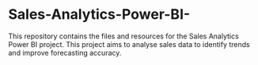 # Sales-Analytics-Power-BI-
This repository contains the files and resources for the Sales Analytics Power BI project. This project aims to analyse sales data to identify trends and improve forecasting accuracy.

